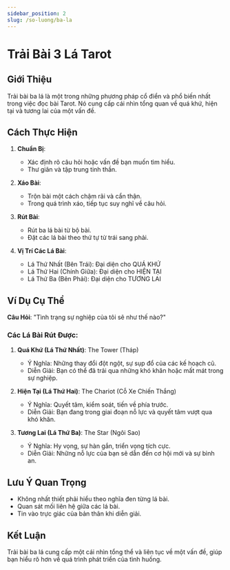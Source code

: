 ```yaml
---
sidebar_position: 2
slug: /so-luong/ba-la
---
```


# Trải Bài 3 Lá Tarot

## Giới Thiệu

Trải bài ba lá là một trong những phương pháp cổ điển và phổ biến nhất trong việc đọc bài Tarot. Nó cung cấp cái nhìn tổng quan về quá khứ, hiện tại và tương lai của một vấn đề.

## Cách Thực Hiện

1. **Chuẩn Bị**: 
   - Xác định rõ câu hỏi hoặc vấn đề bạn muốn tìm hiểu.
   - Thư giãn và tập trung tinh thần.

2. **Xáo Bài**: 
   - Trộn bài một cách chậm rãi và cẩn thận.
   - Trong quá trình xáo, tiếp tục suy nghĩ về câu hỏi.

3. **Rút Bài**:
   - Rút ba lá bài từ bộ bài.
   - Đặt các lá bài theo thứ tự từ trái sang phải.

4. **Vị Trí Các Lá Bài**:
   - Lá Thứ Nhất (Bên Trái): Đại diện cho QUÁ KHỨ
   - Lá Thứ Hai (Chính Giữa): Đại diện cho HIỆN TẠI
   - Lá Thứ Ba (Bên Phải): Đại diện cho TƯƠNG LAI

## Ví Dụ Cụ Thể

**Câu Hỏi**: "Tình trạng sự nghiệp của tôi sẽ như thế nào?"

### Các Lá Bài Rút Được:
1. **Quá Khứ (Lá Thứ Nhất)**: The Tower (Tháp)
   - Ý Nghĩa: Những thay đổi đột ngột, sự sụp đổ của các kế hoạch cũ.
   - Diễn Giải: Bạn có thể đã trải qua những khó khăn hoặc mất mát trong sự nghiệp.

2. **Hiện Tại (Lá Thứ Hai)**: The Chariot (Cỗ Xe Chiến Thắng)
   - Ý Nghĩa: Quyết tâm, kiểm soát, tiến về phía trước.
   - Diễn Giải: Bạn đang trong giai đoạn nỗ lực và quyết tâm vượt qua khó khăn.

3. **Tương Lai (Lá Thứ Ba)**: The Star (Ngôi Sao)
   - Ý Nghĩa: Hy vọng, sự hàn gắn, triển vọng tích cực.
   - Diễn Giải: Những nỗ lực của bạn sẽ dẫn đến cơ hội mới và sự bình an.

## Lưu Ý Quan Trọng

- Không nhất thiết phải hiểu theo nghĩa đen từng lá bài.
- Quan sát mối liên hệ giữa các lá bài.
- Tin vào trực giác của bản thân khi diễn giải.

## Kết Luận

Trải bài ba lá cung cấp một cái nhìn tổng thể và liên tục về một vấn đề, giúp bạn hiểu rõ hơn về quá trình phát triển của tình huống.